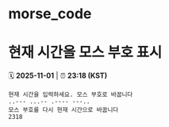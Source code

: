 # morse_code
# 현재 시간을 모스 부호 표시
<!-- MORSE_TIME_START -->
🗓️ **2025-11-01** | ⏰ **23:18 (KST)**

```
현재 시간을 입력하세요. 모스 부호로 바꿉니다
..--- ...-- .---- ---..
모스 부호를 다시 현재 시간으로 바꿉니다
2318
```
<!-- MORSE_TIME_END -->
